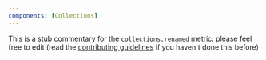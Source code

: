 ```yaml
---
components: [Collections]
---
```


This is a stub commentary for the `collections.renamed` metric: please feel free to edit (read the
[contributing guidelines](https://github.com/mozilla/glean-annotations/blob/main/CONTRIBUTING.md)
if you haven't done this before)
